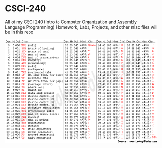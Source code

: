 # CSCI-240
All of my CSCI 240 (Intro to Computer Organization and Assembly Language Programming) Homework, Labs, Projects, and other misc files will be in this repo

![alt text](https://raw.githubusercontent.com/MikeLimpus/CSCI-240/master/asciitable.gif)

